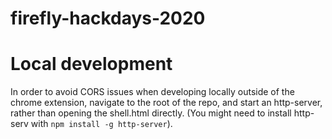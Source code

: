 # firefly-hackdays-2020



# Local development
In order to avoid CORS issues when developing locally outside of the chrome extension, navigate to the root of the repo, and start an http-server, rather than opening the shell.html directly. (You might need to install http-serv with `npm install -g http-server`).